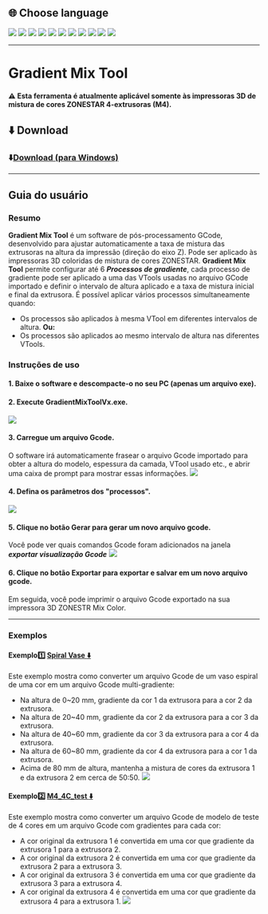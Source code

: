 
## <a id="choose-language">:globe_with_meridians: Choose language </a>
[![](../../lanpic/EN.png)](./readme.md)
[![](../../lanpic/ES.png)](./readme-es.md)
[![](../../lanpic/PT.png)](./readme-pt.md)
[![](../../lanpic/FR.png)](./readme-fr.md)
[![](../../lanpic/DE.png)](./readme-de.md)
[![](../../lanpic/IT.png)](./readme-it.md)
[![](../../lanpic/RU.png)](./readme-ru.md)
[![](../../lanpic/JP.png)](./readme-jp.md)
[![](../../lanpic/KR.png)](./readme-kr.md)
[![](../../lanpic/SA.png)](./readme-ar.md)
[![](../../lanpic/CN.png)](./readme-cn.md)

----
# Gradient Mix Tool
#### :warning: Esta ferramenta é atualmente aplicável somente às impressoras 3D de mistura de cores ZONESTAR 4-extrusoras (M4).
## :arrow_down: Download 
### :arrow_down:[Download (para Windows)](./GradientMixToolV1.zip)
<!-- ### :arrow_down:[Download (for Linux)](GradientMixToolV1.zip) -->

----
## Guia do usuário
### Resumo
**Gradient Mix Tool** é um software de pós-processamento GCode, desenvolvido para ajustar automaticamente a taxa de mistura das extrusoras na altura da impressão (direção do eixo Z). Pode ser aplicado às impressoras 3D coloridas de mistura de cores ZONESTAR.
**Gradient Mix Tool** permite configurar até 6 ***Processos de gradiente***, cada processo de gradiente pode ser aplicado a uma das VTools usadas no arquivo GCode importado e definir o intervalo de altura aplicado e a taxa de mistura inicial e final da extrusora. É possível aplicar vários processos simultaneamente quando:
- Os processos são aplicados à mesma VTool em diferentes intervalos de altura.
**Ou:**
- Os processos são aplicados ao mesmo intervalo de altura nas diferentes VTools.
### Instruções de uso
#### 1. Baixe o software e descompacte-o no seu PC (apenas um arquivo exe).
#### 2. Execute GradientMixToolVx.exe.
![](1.jpg)
#### 3. Carregue um arquivo Gcode.
O software irá automaticamente frasear o arquivo Gcode importado para obter a altura do modelo, espessura da camada, VTool usado etc., e abrir uma caixa de prompt para mostrar essas informações.
![](2.jpg)
#### 4. Defina os parâmetros dos "processos".
![](3.jpg)
#### 5. Clique no botão Gerar para gerar um novo arquivo gcode.
Você pode ver quais comandos Gcode foram adicionados na janela ***exportar visualização Gcode***
![](4.jpg)
#### 6. Clique no botão Exportar para exportar e salvar em um novo arquivo gcode.
Em seguida, você pode imprimir o arquivo Gcode exportado na sua impressora 3D ZONESTR Mix Color.

----
### Exemplos
#### Exemplo:one: [Spiral Vase :arrow_down:](./SpiralVase.zip)
Este exemplo mostra como converter um arquivo Gcode de um vaso espiral de uma cor em um arquivo Gcode multi-gradiente:
- Na altura de 0~20 mm, gradiente da cor 1 da extrusora para a cor 2 da extrusora.
- Na altura de 20~40 mm, gradiente da cor 2 da extrusora para a cor 3 da extrusora.
- Na altura de 40~60 mm, gradiente da cor 3 da extrusora para a cor 4 da extrusora.
- Na altura de 60~80 mm, gradiente da cor 4 da extrusora para a cor 1 da extrusora.
- Acima de 80 mm de altura, mantenha a mistura de cores da extrusora 1 e da extrusora 2 em cerca de 50:50.
![](./SpiralVase.jpg)
#### Exemplo:two: [M4_4C_test :arrow_down:](./M4_4C_test.zip)
Este exemplo mostra como converter um arquivo Gcode de modelo de teste de 4 cores em um arquivo Gcode com gradientes para cada cor:
- A cor original da extrusora 1 é convertida em uma cor que gradiente da extrusora 1 para a extrusora 2.
- A cor original da extrusora 2 é convertida em uma cor que gradiente da extrusora 2 para a extrusora 3.
- A cor original da extrusora 3 é convertida em uma cor que gradiente da extrusora 3 para a extrusora 4.
- A cor original da extrusora 4 é convertida em uma cor que gradiente da extrusora 4 para a extrusora 1.
![](./M4-4C-Test.jpg)